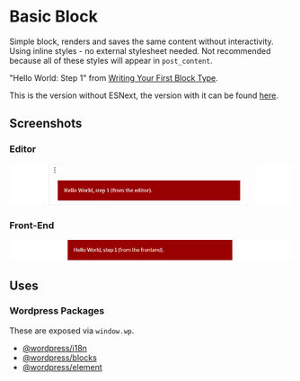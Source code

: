 # Basic Block
Simple block, renders and saves the same content without interactivity. Using inline styles - no external stylesheet needed. Not recommended because all of these styles will appear in `post_content`.

"Hello World: Step 1" from [Writing Your First Block Type](https://wordpress.org/gutenberg/handbook/blocks/writing-your-first-block-type/).

This is the version without ESNext, the version with it can be found [here](https://github.com/WordPress/gutenberg-examples/tree/master/01-basic-esnext).

## Screenshots
### Editor
![A red block with the text "Hello World, step 1 (from the editor)"](../images/basic-editor.png)
### Front-End
![A red block with the text "Hello World, step 1 (from the frontend)"](../images/basic-client.png)

## Uses
### Wordpress Packages
These are exposed via `window.wp`.
* [@wordpress/i18n](https://wordpress.org/gutenberg/handbook/packages/packages-i18n/)
* [@wordpress/blocks](https://wordpress.org/gutenberg/handbook/packages/packages-blocks/)
* [@wordpress/element](https://wordpress.org/gutenberg/handbook/packages/packages-element/)